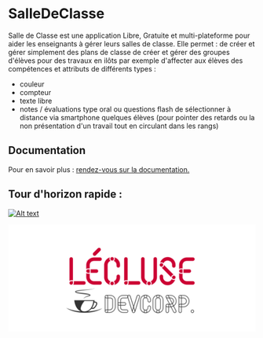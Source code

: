 # SalleDeClasse

Salle de Classe est une application Libre, Gratuite et multi-plateforme pour aider les enseignants à gérer leurs salles de classe.
Elle permet :
de créer et gérer simplement des plans de classe
de créer et gérer des groupes d'élèves pour des travaux en ilôts par exemple
d'affecter aux élèves des compétences et attributs de différents types :
* couleur
* compteur
* texte libre
* notes / évaluations type oral ou questions flash
de sélectionner à distance via smartphone quelques élèves (pour pointer des retards ou la non présentation d'un travail tout en circulant dans les rangs)

## Documentation
Pour en savoir plus : [rendez-vous sur la documentation.](https://lecluseo.scenari-community.org/salle_de_classe/doc_sdc/co/guide_2.html)

## Tour d'horizon rapide : 

[![Alt text](https://img.youtube.com/vi/j8Ky5io8Npw/0.jpg)](https://www.youtube.com/watch?v=j8Ky5io8Npw)

![LECLUSE DevCorp.](assets/LDC-dark.png)
